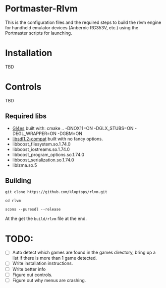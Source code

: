 # Portmaster-Rlvm


This is the configuration files and the required steps to build the rlvm engine for handheld emulator devices (Anbernic RG353V, etc.) using the Portmaster scripts for launching.


# Installation

TBD

# Controls

TBD


## Required libs

- [Gl4es](https://github.com/ptitSeb/gl4es)
    built with: cmake .. -DNOX11=ON -DGLX_STUBS=ON -DEGL_WRAPPER=ON -DGBM=ON
- [libsdl1.2-compat](https://github.com/libsdl-org/sdl12-compat)
    built with no fancy options.
- libboost_filesystem.so.1.74.0
- libboost_iostreams.so.1.74.0
- libboost_program_options.so.1.74.0
- libboost_serialization.so.1.74.0
- liblzma.so.5

## Building

    git clone https://github.com/kloptops/rlvm.git

    cd rlvm

    scons --puresdl --release


At the get the `build/rlvm` file at the end.


# TODO:

- [ ] Auto detect which games are found in the games directory, bring up a list if there is more than 1 game detected.
- [ ] Write installation instructions.
- [ ] Write better info
- [ ] Figure out controls.
- [ ] Figure out why menus are crashing.
